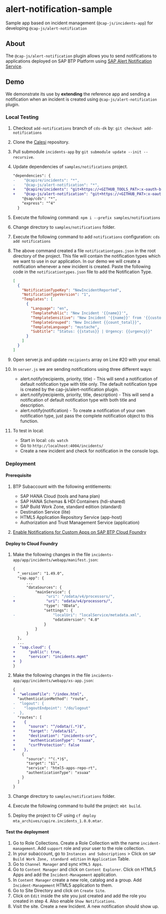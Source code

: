 # alert-notification-sample

Sample app based on incident management (`@cap-js/incidents-app`) for developing `@cap-js/alert-notification`

## About

The `@cap-js/alert-notification` plugin allows you to send notifications to applications deployed on SAP BTP Platform using [SAP Alert Notification Service](https://help.sap.com/docs/alert-notification?locale=en-US).

## Demo

We demonstrate its use by **extending** the reference app and sending a notification when an incident is created using `@cap-js/alert-notification` plugin.


### Local Testing

1. Checkout `add-notifications` branch of `cds-dk` by: `git checkout add-notifications`

2. Clone the [Calesi](https://github.com/cap-js/calesi) repository.

3. Pull submodule `incidents-app` by `git submodule update --init --recursive`.

4. Update dependencies of `samples/notifications` project.

    ```diff
    "dependencies": {
    -    "@capire/incidents": "*",
    -    "@cap-js/alert-notification": "*",
    +    "@capire/incidents": "git+https://<GITHUB_TOOLS_PAT>:x-oauth-basic@github.tools.sap/cap/incidents-mgmt",
    +    "@cap-js/alert-notification": "git+https://<GITHUB_PAT>:x-oauth-basic@github.com/cap-js/alert-notification#MVP",
        "@sap/cds": "*",
        "express": "^4"
      }
    ```

5. Execute the following command: `npm i --prefix samples/notifications`

6. Change directory to `samples/notifications` folder.

7. Execute the following command to add `notifications` configuration: `cds add notifications`

8. The above command created a file `notificationtypes.json` in the root directory of the project. This file will contain the notification types which we want to use in our application. In our demo we will create a notification whenever a new incident is created. Paste the following code in the `notificationtypes.json` file to add the Notification Type.

    ```json
    [
      {
        "NotificationTypeKey": "NewIncidentReported",
        "NotificationTypeVersion": "1",
        "Templates": [
          {
            "Language": "en",
            "TemplatePublic": "New Incident '{{name}}'",
            "TemplateSensitive": "New Incident '{{name}}' from '{{customer_name}}'",
            "TemplateGrouped": "New Incident {{count_total}}",
            "TemplateLanguage": "mustache",
            "Subtitle": "Status: {{status}} | Urgency: {{urgency}}"
          }
        ]
      }
    ]
    ```

9. Open server.js and update `recipients` array on Line #20 with your email.

10. In `server.js` we are sending notifications using three different ways:

    - alert.notify(recipients, priority, title) - This will send a notification of default notification type with title only. The default notification type is created by the cap-js/alert-notification plugin.
    - alert.notify(recipients, priority, title, description) - This will send a notification of default notification type with both title and description.
    - alert.notify(notification) - To create a notification of your own notification type, just pass the complete notification object to this function.

11. To test in local:

    - Start in local: `cds watch`
    - Go to `http://localhost:4004/incidents/`
    - Create a new incident and check for notification in the console logs.

### Deployment

#### Prerequisite

1. BTP Subaccount with the following entitlements: 
    - SAP HANA Cloud (tools and hana plan)
    - SAP HANA Schemas & HDI Containers (hdi-shared)
    - SAP Build Work Zone, standard edition (standard)
    - Destination Service (lite)
    - HTML5 Application Repository Service (app-host)
    - Authorization and Trust Management Service (application)

2. [Enable Notifications for Custom Apps on SAP BTP Cloud Foundry](https://help.sap.com/docs/build-work-zone-standard-edition/sap-build-work-zone-standard-edition/enabling-notifications-for-custom-apps-on-sap-btp-cloud-foundry?locale=en-US)

#### Deploy to Cloud Foundry

1. Make the following changes in the file `incidents-app/app/incidents/webapp/manifest.json`:

    ```diff
    {
      "_version": "1.49.0",
      "sap.app": {
          ...
          "dataSources": {
              "mainService": {
    -              "uri": "/odata/v4/processors/",
    +              "uri": "odata/v4/processors/",
                  "type": "OData",
                  "settings": {
    -                 "localUri": "localService/metadata.xml",
                      "odataVersion": "4.0"
                  }
              }
          }
      },
      ... 
    +  "sap.cloud": {
    +      "public": true,
    +      "service": "incidents.mgmt"
    +  }
    }
    ```

2. Make the following changes in the file `incidents-app/app/incidents/webapp/xs-app.json`:

    ```diff
    {
    +  "welcomeFile": "/index.html",
      "authenticationMethod": "route",
    -  "logout": {
    -    "logoutEndpoint": "/do/logout"
    -  },
      "routes": [
    +    {
    +      "source": "^/odata/(.*)$",
    +      "target": "/odata/$1",
    +      "destination": "incidents-srv",
    +      "authenticationType": "xsuaa",
    +      "csrfProtection": false
    +    },
        {
          "source": "^(.*)$",
          "target": "$1",
          "service": "html5-apps-repo-rt",
          "authenticationType": "xsuaa"
        }
      ]
    }
    ```

3. Change directory to `samples/notifications` folder.
4. Execute the following command to build the project: `mbt build`.
5. Deploy the project to CF using `cf deploy mta_archives/capire.incidents_1.0.0.mtar`.

#### Test the deployment

1. Go to Role Collections. Create a Role Collection with the name `incident-management`. Add `support` role and your user to the role collection.
1. In your subaccount, go to `Instances and Subscriptions` > Click on `SAP Build Work Zone, standard edition` in `Application` Table.
2. Go to `Channel Manager` and sync `HTML5 Apps`.
3. Go to `Content Manager` and click on `Content Explorer`. Click on HTML5 Apps and add the `Incident-Management` application.
4. In `Content Manager` create a new role, catalog and a group. Add `Incident-Management` HTML5 application to them.
5. Go to Site Directory and click on `Create Site`.
6. Click on `Edit` inside the site you just created and add the role you created in step 4. Also enable `Show Notifications`.
7. Visit the site. Create a new Incident. A new notification should show up.